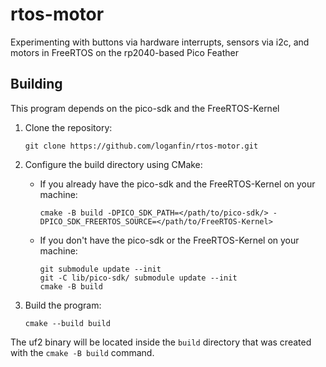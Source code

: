 # rtos-motor
Experimenting with buttons via hardware interrupts, sensors via i2c, and motors in FreeRTOS on the rp2040-based Pico Feather

## Building

This program depends on the pico-sdk and the FreeRTOS-Kernel

1. Clone the repository:

    ```
    git clone https://github.com/loganfin/rtos-motor.git
    ```

2. Configure the build directory using CMake:
    * If you already have the pico-sdk and the FreeRTOS-Kernel on your machine:

        ```
        cmake -B build -DPICO_SDK_PATH=</path/to/pico-sdk/> -DPICO_SDK_FREERTOS_SOURCE=</path/to/FreeRTOS-Kernel>
        ```

    * If you don't have the pico-sdk or the FreeRTOS-Kernel on your machine:

        ```
        git submodule update --init
        git -C lib/pico-sdk/ submodule update --init
        cmake -B build
        ```

3. Build the program:

    ```
    cmake --build build
    ```

The uf2 binary will be located inside the `build` directory that was created with the `cmake -B build` command.
